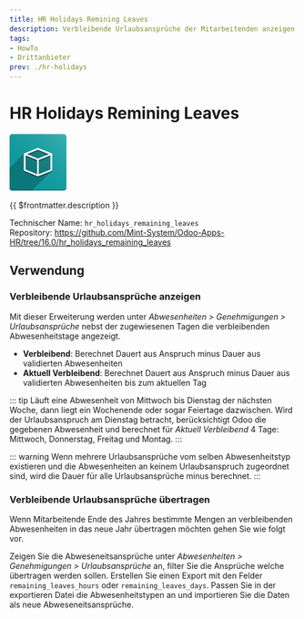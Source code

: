 ```yaml
---
title: HR Holidays Remining Leaves
description: Verbleibende Urlaubsansprüche der Mitarbeitenden anzeigen.
tags:
- HowTo
- Drittanbieter
prev: ./hr-holidays
---
```

# HR Holidays Remining Leaves
![icon_oms_box](attachments/icon_oms_box.png)

{{ $frontmatter.description }}

Technischer Name: `hr_holidays_remaining_leaves`\
Repository: <https://github.com/Mint-System/Odoo-Apps-HR/tree/16.0/hr_holidays_remaining_leaves>

## Verwendung

### Verbleibende Urlaubsansprüche anzeigen

Mit dieser Erweiterung werden unter *Abwesenheiten > Genehmigungen > Urlaubsansprüche* nebst der zugewiesenen Tagen die verbleibenden Abwesenheitstage angezeigt.

* **Verbleibend**: Berechnet Dauert aus Anspruch minus Dauer aus validierten Abwesenheiten
* **Aktuell Verbleibend**:  Berechnet Dauert aus Anspruch minus Dauer aus validierten Abwesenheiten bis zum aktuellen Tag

::: tip
Läuft eine Abwesenheit von Mittwoch bis Dienstag der nächsten Woche, dann liegt ein Wochenende oder sogar Feiertage dazwischen. Wird der Urlaubsanspruch am Dienstag betracht, berücksichtigt Odoo die gegebenen Abwesenheit und berechnet für *Aktuell Verbleibend* 4 Tage: Mittwoch, Donnerstag, Freitag und Montag.
:::

::: warning
Wenn mehrere Urlaubsansprüche vom selben Abwesenheitstyp existieren und die Abwesenheiten an keinem Urlaubsanspruch zugeordnet sind, wird die Dauer für alle Urlaubsansprüche minus berechnet.
:::

### Verbleibende Urlaubsansprüche übertragen

Wenn Mitarbeitende Ende des Jahres bestimmte Mengen an verbleibenden Abwesenheiten in das neue Jahr übertragen möchten gehen Sie wie folgt vor.

Zeigen Sie die Abweseneitsansprüche unter *Abwesenheiten > Genehmigungen > Urlaubsansprüche* an, filter Sie die Ansprüche welche übertragen werden sollen. Erstellen Sie einen Export mit den Felder `	remaining_leaves_hours` oder `remaining_leaves_days`. Passen Sie in der exportieren Datei die Abwesenheitstypen an und importieren Sie die Daten als neue Abweseneitsansprüche.
